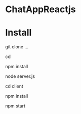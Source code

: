 # ChatAppReactjs
# Install

git clone ...

cd 

npm install

node server.js

cd client

npm install

npm start

